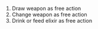 1. Draw weapon as free action
2. Change weapon as free action
3. Drink or feed elixir as free action